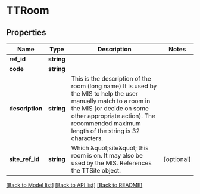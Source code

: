 # TTRoom

## Properties
Name | Type | Description | Notes
------------ | ------------- | ------------- | -------------
**ref_id** | **string** |  | 
**code** | **string** |  | 
**description** | **string** | This is the description of the room (long name) It is used by the MIS to help the user manually match to a room in the MIS (or decide on some other appropriate action). The recommended maximum length of the string is 32 characters. | 
**site_ref_id** | **string** | Which &amp;quot;site&amp;quot; this room is on. It may also be used by the MIS. References the TTSite object. | [optional] 

[[Back to Model list]](../README.md#documentation-for-models) [[Back to API list]](../README.md#documentation-for-api-endpoints) [[Back to README]](../README.md)


